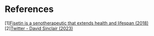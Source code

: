 # References
[1][Fisetin is a senotherapeutic that extends health and lifespan (2018)](https://www.thelancet.com/journals/ebiom/article/PIIS2352-3964(18)30373-6/fulltext)
[2][Twitter - David Sinclair (2023)](https://twitter.com/davidasinclair/status/1668732711190827008?t=5gumLfe_RjeOLFRijqp2YQ&s=03)